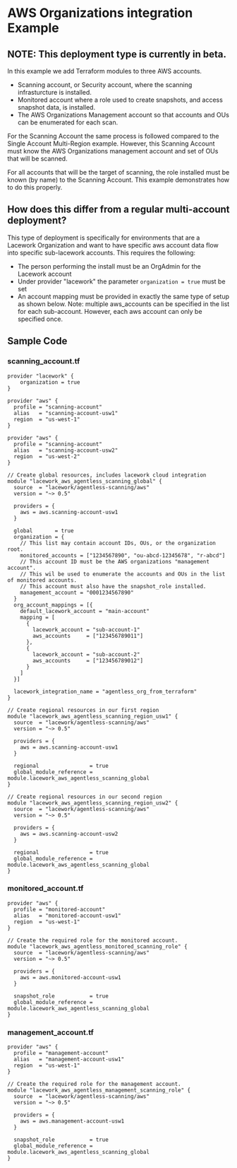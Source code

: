 # AWS Organizations integration Example

## NOTE: This deployment type is currently in beta.

In this example we add Terraform modules to three AWS accounts.

- Scanning account, or Security account, where the scanning infrasturcture is installed.
- Monitored account where a role used to create snapshots, and access snapshot data, is installed.
- The AWS Organizations Management account so that accounts and OUs can be enumerated for each scan.

For the Scanning Account the same process is followed compared to the Single Account Multi-Region example.
However, this Scanning Account must know the AWS Organizations management account and set of OUs that will be scanned.

For all accounts that will be the target of scanning, the role installed must be known (by name)
to the Scanning Account. This example demonstrates how to do this properly.

## How does this differ from a regular multi-account deployment?

This type of deployment is specifically for environments that are a Lacework Organization and want to have specific aws account data flow into specific sub-lacework accounts. This requires the following:
- The person performing the install must be an OrgAdmin for the Lacework account
- Under provider "lacework" the parameter `organization = true` must be set
- An account mapping must be provided in exactly the same type of setup as shown below. Note: multiple aws_accounts can be specified in the list for each sub-account. However, each aws account can only be specified once.

## Sample Code

### scanning_account.tf

```hcl
provider "lacework" {
    organization = true
}

provider "aws" {
  profile = "scanning-account"
  alias   = "scanning-account-usw1"
  region  = "us-west-1"
}

provider "aws" {
  profile = "scanning-account"
  alias   = "scanning-account-usw2"
  region  = "us-west-2"
}

// Create global resources, includes lacework cloud integration
module "lacework_aws_agentless_scanning_global" {
  source  = "lacework/agentless-scanning/aws"
  version = "~> 0.5"

  providers = {
    aws = aws.scanning-account-usw1
  }

  global       = true
  organization = {
    // This list may contain account IDs, OUs, or the organization root.
    monitored_accounts = ["1234567890", "ou-abcd-12345678", "r-abcd"]
    // This account ID must be the AWS organizations "management account".
    // This wil be used to enumerate the accounts and OUs in the list of monitored accounts.
    // This account must also have the snapshot_role installed.
    management_account = "0001234567890"
  }
  org_account_mappings = [{
    default_lacework_account = "main-account"
    mapping = [
      {
        lacework_account = "sub-account-1"
        aws_accounts     = ["123456789011"]
      },
      {
        lacework_account = "sub-account-2"
        aws_accounts     = ["123456789012"]
      }
    ]
  }]

  lacework_integration_name = "agentless_org_from_terraform"
}

// Create regional resources in our first region
module "lacework_aws_agentless_scanning_region_usw1" {
  source  = "lacework/agentless-scanning/aws"
  version = "~> 0.5"

  providers = {
    aws = aws.scanning-account-usw1
  }

  regional                = true
  global_module_reference = module.lacework_aws_agentless_scanning_global
}

// Create regional resources in our second region
module "lacework_aws_agentless_scanning_region_usw2" {
  source  = "lacework/agentless-scanning/aws"
  version = "~> 0.5"

  providers = {
    aws = aws.scanning-account-usw2
  }

  regional                = true
  global_module_reference = module.lacework_aws_agentless_scanning_global
}
```

### monitored_account.tf

```hcl
provider "aws" {
  profile = "monitored-account"
  alias   = "monitored-account-usw1"
  region  = "us-west-1"
}

// Create the required role for the monitored account.
module "lacework_aws_agentless_monitored_scanning_role" {
  source  = "lacework/agentless-scanning/aws"
  version = "~> 0.5"

  providers = {
    aws = aws.monitored-account-usw1
  }

  snapshot_role           = true
  global_module_reference = module.lacework_aws_agentless_scanning_global
}
```

### management_account.tf

```hcl
provider "aws" {
  profile = "management-account"
  alias   = "management-account-usw1"
  region  = "us-west-1"
}

// Create the required role for the management account.
module "lacework_aws_agentless_management_scanning_role" {
  source  = "lacework/agentless-scanning/aws"
  version = "~> 0.5"

  providers = {
    aws = aws.management-account-usw1
  }

  snapshot_role           = true
  global_module_reference = module.lacework_aws_agentless_scanning_global
}
```
